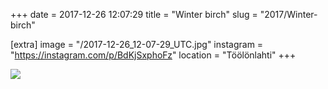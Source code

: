 +++
date = 2017-12-26 12:07:29
title = "Winter birch"
slug = "2017/Winter-birch"

[extra]
image = "/2017-12-26_12-07-29_UTC.jpg"
instagram = "https://instagram.com/p/BdKjSxphoFz"
location = "Töölönlahti"
+++

<img src="/2017-12-26_12-07-29_UTC.jpg" />
